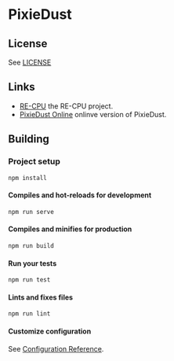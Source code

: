 # PixieDust

## License

See [LICENSE](LICENSE)

## Links

- [RE-CPU](https://github.com/sunflowr/recpu/) the RE-CPU project.
- [PixieDust Online](http://sunflowr.github.io/pixiedust/) onlinve version of PixieDust.

## Building

### Project setup
```
npm install
```

#### Compiles and hot-reloads for development
```
npm run serve
```

#### Compiles and minifies for production
```
npm run build
```

#### Run your tests
```
npm run test
```

#### Lints and fixes files
```
npm run lint
```

#### Customize configuration
See [Configuration Reference](https://cli.vuejs.org/config/).
